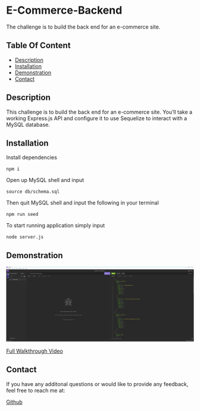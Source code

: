 # E-Commerce-Backend
The challenge is to build the back end for an e-commerce site.

## Table Of Content
* [Description](#description)
* [Installation](#installation)
* [Demonstration](#demonstration)
* [Contact](#contact)

## Description

This challenge is to build the back end for an e-commerce site. You’ll take a working Express.js API and configure it to use Sequelize to interact with a MySQL database.

## Installation

Install dependencies 
```terminal
npm i
``` 
Open up MySQL shell and input 
```terminal
source db/schema.sql
```

Then quit MySQL shell and input the following in your terminal
```terminal
npm run seed
```
To start running application simply input 
```terminal
node server.js
```

## Demonstration

![Demo of note taker app](./assets/Screenshot.jpg)

[Full Walkthrough  Video](https://drive.google.com/file/d/1fHEy9jEWpSaNY1GSbyoMoSpyWRkzAIZX/view)

## Contact

If you have any additonal questions or would like to provide any feedback, feel free to reach me at:

[Github](https://github.com/aaronmko)